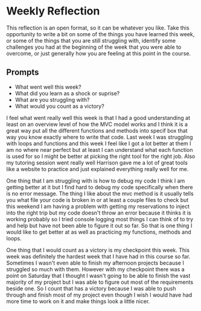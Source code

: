# Weekly Reflection
This reflection is an open format, so it can be whatever you like. Take this opportunity to write a bit on some of the things you have learned this week, or some of the things that you are still struggling with, identify some challenges you had at the beginning of the week that you were able to overcome, or just generally how you are feeling at this point in the course.

## Prompts
- What went well this week?
- What did you learn as a shock or suprise?
- What are you struggling with?
- What would you count as a victory?


I feel what went really well this week is that I had a good understanding at least on an overview level of how the MVC model works and I think it is a great way put all the different functions and methods into specif box that way you know exactly where to write that code. Last week I was struggling with loops and functions and this week I feel like I got a lot better at them I am no where near perfect but at least I can understand what each function is used for so I might be better at picking the right tool for the right job. Also my tutoring session went really well Harrison gave me a lot of great tools like a website to practice and just explained everything really well for me.

One thing that I am struggling with is how to debug my code I think I am getting better at it but I find hard to debug my code specifically when there is no error message. The thing I like about the mvc method is it usually tells you what file your code is broken in or at least a couple files to check but this weekend I am having a problem with getting my reservations to inject into the right trip but my code doesn't throw an error because it thinks it is working probably so I tried console logging most things I can think of to try and help but have not been able to figure it out so far. So that is one thing I would like to get better at as well as practicing my functions, methods and loops.

One thing that I would count as a victory is my checkpoint this week. This week was definitely the hardest week that I have had in this course so far. Sometimes I wasn't even able to finish my afternoon projects because I struggled so much with them. However with my checkpoint there was a point on Saturday that I thought I wasn't going to be able to finish the vast majority of my project but I was able to figure out most of the requirements beside one. So I count that has a victory because I was able to push through and finish most of my project even though I wish I would have had more time to work on it and make things look a little nicer.